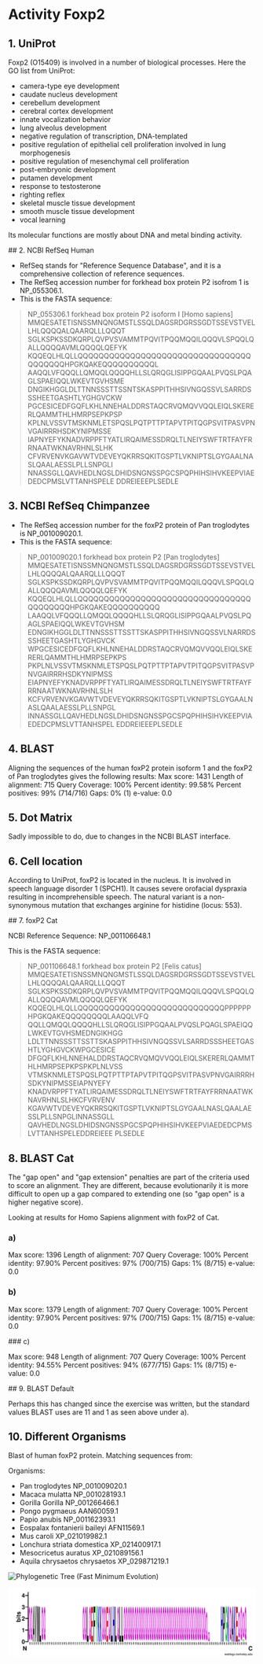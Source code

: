 # Activity Foxp2

## 1. UniProt

Foxp2 (O15409) is involved in a number of biological processes. Here the GO list from UniProt:

- camera-type eye development
- caudate nucleus development
- cerebellum development
- cerebral cortex development
- innate vocalization behavior
- lung alveolus development
- negative regulation of transcription, DNA-templated
- positive regulation of epithelial cell proliferation involved in lung morphogenesis
- positive regulation of mesenchymal cell proliferation
- post-embryonic development
- putamen development
- response to testosterone
- righting reflex
- skeletal muscle tissue development
- smooth muscle tissue development
- vocal learning

Its molecular functions are mostly about DNA and metal binding activity.

## 2. NCBI RefSeq Human

- RefSeq stands for "Reference Sequence Database", and it is a comprehensive collection
of reference sequences.
- The RefSeq accession number for forkhead box protein P2 isofrom 1 is NP_055306.1.
- This is the FASTA sequence:
>NP_055306.1 forkhead box protein P2 isoform I [Homo sapiens]
MMQESATETISNSSMNQNGMSTLSSQLDAGSRDGRSSGDTSSEVSTVELLHLQQQQALQAARQLLLQQQT
SGLKSPKSSDKQRPLQVPVSVAMMTPQVITPQQMQQILQQQVLSPQQLQALLQQQQAVMLQQQQLQEFYK
KQQEQLHLQLLQQQQQQQQQQQQQQQQQQQQQQQQQQQQQQQQQQQQQQQQHPGKQAKEQQQQQQQQQQL
AAQQLVFQQQLLQMQQLQQQQHLLSLQRQGLISIPPGQAALPVQSLPQAGLSPAEIQQLWKEVTGVHSME
DNGIKHGGLDLTTNNSSSTTSSNTSKASPPITHHSIVNGQSSVLSARRDSSSHEETGASHTLYGHGVCKW
PGCESICEDFGQFLKHLNNEHALDDRSTAQCRVQMQVVQQLEIQLSKERERLQAMMTHLHMRPSEPKPSP
KPLNLVSSVTMSKNMLETSPQSLPQTPTTPTAPVTPITQGPSVITPASVPNVGAIRRRHSDKYNIPMSSE
IAPNYEFYKNADVRPPFTYATLIRQAIMESSDRQLTLNEIYSWFTRTFAYFRRNAATWKNAVRHNLSLHK
CFVRVENVKGAVWTVDEVEYQKRRSQKITGSPTLVKNIPTSLGYGAALNASLQAALAESSLPLLSNPGLI
NNASSGLLQAVHEDLNGSLDHIDSNGNSSPGCSPQPHIHSIHVKEEPVIAEDEDCPMSLVTTANHSPELE
DDREIEEEPLSEDLE

## 3. NCBI RefSeq Chimpanzee

- The RefSeq accession number for the foxP2 protein of Pan troglodytes is NP_001009020.1.
- This is the FASTA sequence:
>NP_001009020.1 forkhead box protein P2 [Pan troglodytes]
MMQESATETISNSSMNQNGMSTLSSQLDAGSRDGRSSGDTSSEVSTVELLHLQQQQALQAARQLLLQQQT
SGLKSPKSSDKQRPLQVPVSVAMMTPQVITPQQMQQILQQQVLSPQQLQALLQQQQAVMLQQQQLQEFYK
KQQEQLHLQLLQQQQQQQQQQQQQQQQQQQQQQQQQQQQQQQQQQQQQQQQQHPGKQAKEQQQQQQQQQQ
LAAQQLVFQQQLLQMQQLQQQQHLLSLQRQGLISIPPGQAALPVQSLPQAGLSPAEIQQLWKEVTGVHSM
EDNGIKHGGLDLTTNNSSSTTSSTTSKASPPITHHSIVNGQSSVLNARRDSSSHEETGASHTLYGHGVCK
WPGCESICEDFGQFLKHLNNEHALDDRSTAQCRVQMQVVQQLEIQLSKERERLQAMMTHLHMRPSEPKPS
PKPLNLVSSVTMSKNMLETSPQSLPQTPTTPTAPVTPITQGPSVITPASVPNVGAIRRRHSDKYNIPMSS
EIAPNYEFYKNADVRPPFTYATLIRQAIMESSDRQLTLNEIYSWFTRTFAYFRRNAATWKNAVRHNLSLH
KCFVRVENVKGAVWTVDEVEYQKRRSQKITGSPTLVKNIPTSLGYGAALNASLQAALAESSLPLLSNPGL
INNASSGLLQAVHEDLNGSLDHIDSNGNSSPGCSPQPHIHSIHVKEEPVIAEDEDCPMSLVTTANHSPEL
EDDREIEEEPLSEDLE

## 4. BLAST

Aligning the sequences of the human foxP2 protein isoform 1 and the
foxP2 of Pan troglodytes gives the following results:
Max score: 1431
Length of alignment: 715
Query Coverage: 100%
Percent identity: 99.58%
Percent positives: 99% (714/716)
Gaps: 0% (1)
e-value: 0.0

## 5. Dot Matrix

Sadly impossible to do, due to changes in the NCBI BLAST interface.

## 6. Cell location

According to UniProt, foxP2 is located in the nucleus. It is involved in
speech language disorder 1 (SPCH1). It causes severe orofacial dyspraxia resulting in
incomprehensible speech. The natural variant is a non-synonymous mutation that exchanges
arginine for histidine (locus: 553).

## 7. foxP2 Cat

NCBI Reference Sequence: NP_001106648.1

This is the FASTA sequence:
>NP_001106648.1 forkhead box protein P2 [Felis catus]
MMQESATETISNSSMNQNGMSTLSSQLDAGSRDGRSSGDTSSEVSTVELLHLQQQQALQAARQLLLQQQT
SGLKSPKSSDKQRPLQVPVSVAMMTPQVITPQQMQQILQQQVLSPQQLQALLQQQQAVMLQQQQLQEFYK
KQQEQLHLQLLQQQQQQQQQQQQQQQQQQQQQQQQQQQQPPPPPPHPGKQAKEQQQQQQQQLAAQQLVFQ
QQLLQMQQLQQQQHLLSLQRQGLISIPPGQAALPVQSLPQAGLSPAEIQQLWKEVTGVHSMEDNGIKHGG
LDLTTNNSSSTTSSTTSKASPPITHHSIVNGQSSVLSARRDSSSHEETGASHTLYGHGVCKWPGCESICE
DFGQFLKHLNNEHALDDRSTAQCRVQMQVVQQLEIQLSKERERLQAMMTHLHMRPSEPKPSPKPLNLVSS
VTMSKNMLETSPQSLPQTPTTPTAPVTPITQGPSVITPASVPNVGAIRRRHSDKYNIPMSSEIAPNYEFY
KNADVRPPFTYATLIRQAIMESSDRQLTLNEIYSWFTRTFAYFRRNAATWKNAVRHNLSLHKCFVRVENV
KGAVWTVDEVEYQKRRSQKITGSPTLVKNIPTSLGYGAALNASLQAALAESSLPLLSNPGLINNASSGLL
QAVHEDLNGSLDHIDSNGNSSPGCSPQPHIHSIHVKEEPVIAEDEDCPMSLVTTANHSPELEDDREIEEE
PLSEDLE

## 8. BLAST Cat

The "gap open" and "gap extension" penalties are part of the criteria used to score an alignment. They are different, because evolutionarily it is more difficult to open up a gap
compared to extending one (so "gap open" is a higher negative score).

Looking at results for Homo Sapiens alignment with foxP2 of Cat.
### a)

Max score: 1396
Length of alignment: 707
Query Coverage: 100%
Percent identity: 97.90%
Percent positives: 97% (700/715)
Gaps: 1% (8/715)
e-value: 0.0

### b)

Max score: 1379
Length of alignment: 707
Query Coverage: 100%
Percent identity: 97.90%
Percent positives: 97% (700/715)
Gaps: 1% (8/715)
e-value: 0.0

### c)

Max score: 948
Length of alignment: 707
Query Coverage: 100%
Percent identity: 94.55%
Percent positives: 94% (677/715)
Gaps: 1% (8/715)
e-value: 0.0

## 9. BLAST Default

Perhaps this has changed since the exercise was written, but the standard values
BLAST uses are 11 and 1 as seen above under a).

## 10. Different Organisms

Blast of human foxP2 protein. Matching sequences from:

Organisms:
- Pan troglodytes NP_001009020.1
- Macaca mulatta NP_001028193.1
- Gorilla Gorilla NP_001266466.1
- Pongo pygmaeus AAN60059.1
- Papio anubis NP_001162393.1
- Eospalax fontanierii baileyi AFN11569.1
- Mus caroli XP_021019982.1
- Lonchura striata domestica XP_021400917.1
- Mesocricetus auratus XP_021089156.1
- Aquila chrysaetos chrysaetos XP_029871219.1

![Phylogenetic Tree (Fast Minimum Evolution)](Phylogenetic_Tree_foxP2.png)

![Logo Plot of multiple sequence alignment](logo_foxp2.png)

